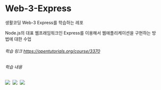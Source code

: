 # Web-3-Express
생활코딩 Web-3 Express를 학습하는 레포


Node.js의 대표 웹프래임워크인 Express를 이용해서 웹애플리케이션을 구현하는 방법에 대한 수업   
###### 학습 링크 https://opentutorials.org/course/3370


###### 학습 내용
<p>
    <img src="https://img.shields.io/badge/Node.js-339933?style=flat-square&logo=Node.js&logoColor=white"/>&nbsp
    <img src=https://img.shields.io/badge/Express-000000?style=flat-square&logo=Express&logoColor=white"/>&nbsp
    <img src="https://img.shields.io/badge/HTML5-E34F26?style=flat-square&logo=HTML5&logoColor=white"/>&nbsp 
</p>
